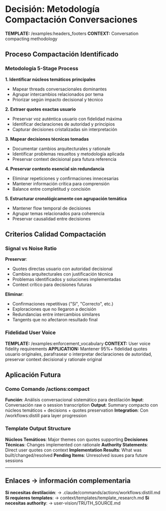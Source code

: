 # Decisión: Metodología Compactación Conversaciones

**TEMPLATE:** /examples:headers_footers
**CONTEXT:** Conversation compacting methodology

## Proceso Compactación Identificado

### Metodología 5-Stage Process

**1. Identificar núcleos temáticos principales**
- Mapear threads conversacionales dominantes
- Agrupar intercambios relacionados por tema
- Priorizar según impacto decisional y técnico

**2. Extraer quotes exactas usuario**
- Preservar voz auténtica usuario con fidelidad máxima
- Identificar declaraciones de autoridad y principios
- Capturar decisiones cristalizadas sin interpretación

**3. Mapear decisiones técnicas tomadas**
- Documentar cambios arquitecturales y rationale
- Identificar problemas resueltos y metodología aplicada
- Preservar context decisional para futura referencia

**4. Preservar contexto esencial sin redundancia**
- Eliminar repeticiones y confirmaciones innecesarias
- Mantener información crítica para comprensión
- Balance entre completitud y concisión

**5. Estructurar cronológicamente con agrupación temática**
- Mantener flow temporal de decisiones
- Agrupar temas relacionados para coherencia
- Preservar causalidad entre decisiones

## Criterios Calidad Compactación

### Signal vs Noise Ratio
**Preservar**:
- Quotes directas usuario con autoridad decisional
- Cambios arquitecturales con justificación técnica
- Problemas identificados y soluciones implementadas
- Context crítico para decisiones futuras

**Eliminar**:
- Confirmaciones repetitivas ("Sí", "Correcto", etc.)
- Exploraciones que no llegaron a decisión
- Redundancias entre intercambios similares
- Tangents que no afectaron resultado final

### Fidelidad User Voice
**TEMPLATE:** /examples:enforcement_vocabulary
**CONTEXT:** User voice fidelity requirements
**APPLICATION:** Mantener 95%+ fidelidad quotes usuario originales, parafrasear o interpretar declaraciones de autoridad, preservar context decisional y rationale original

## Aplicación Futura

### Como Comando /actions:compact
**Función**: Análisis conversacional sistemático para destilación
**Input**: Conversación raw o session transcription
**Output**: Summary compacto con núcleos temáticos + decisions + quotes preservation
**Integration**: Con /workflows:distill para layer progression

### Template Output Structure
**Núcleos Temáticos**: Major themes con quotes supporting
**Decisiones Técnicas**: Changes implemented con rationale
**Authority Statements**: Direct user quotes con context
**Implementation Results**: What was built/changed/resolved
**Pending Items**: Unresolved issues para future sessions

---

## Enlaces → información complementaria
**Si necesitas destilación**: → .claude/commands/actions/workflows:distill.md
**Si requieres templates**: → context/templates/template_research.md
**Si necesitas authority**: → user-vision/TRUTH_SOURCE.md